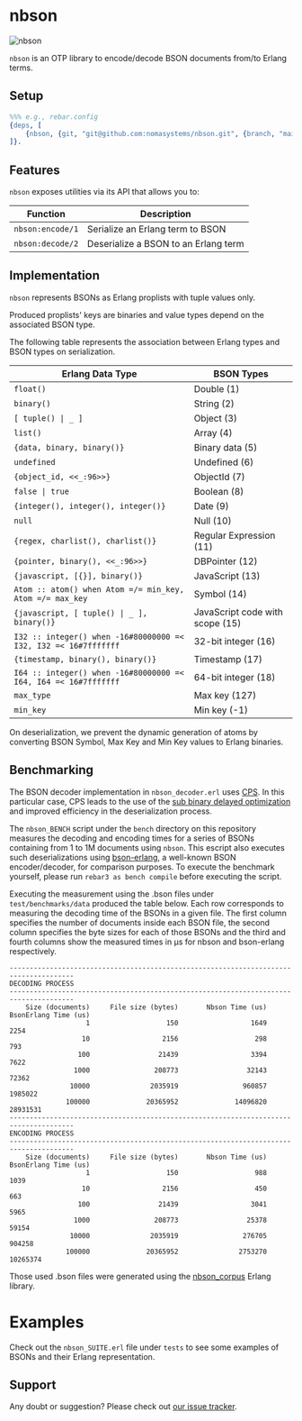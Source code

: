 # nbson
![nbson](https://github.com/nomasystems/nbson/actions/workflows/build.yml/badge.svg)

`nbson` is an OTP library to encode/decode BSON documents from/to Erlang terms.

## Setup

```erl
%%% e.g., rebar.config
{deps, [
    {nbson, {git, "git@github.com:nomasystems/nbson.git", {branch, "main"}}}
]}.
```

## Features
`nbson` exposes utilities via its API that allows you to:

| Function | Description |
| -------- | ----------- |
| `nbson:encode/1` | Serialize an Erlang term to BSON |
| `nbson:decode/2` | Deserialize a BSON to an Erlang term |

## Implementation
`nbson` represents BSONs as Erlang proplists with tuple values only.

Produced proplists' keys are binaries and value types depend on the associated BSON type.

The following table represents the association between Erlang types and BSON types on serialization.

| Erlang Data Type | BSON Types |
| ---------------- | ---------- |
| `float()` | Double (1) |
| `binary()` | String (2) |
| `[ tuple() \| _ ] ` | Object (3) |
| `list()` | Array (4) |
| `{data, binary, binary()}` | Binary data (5) |
| `undefined` | Undefined (6) |
| `{object_id, <<_:96>>}` | ObjectId (7) |
| `false \| true` | Boolean (8) |
| `{integer(), integer(), integer()}` | Date (9) |
| `null` | Null (10) |
| `{regex, charlist(), charlist()}` | Regular Expression (11) |
| `{pointer, binary(), <<_:96>>}` | DBPointer (12) |
| `{javascript, [{}], binary()}` | JavaScript (13) |
| `Atom :: atom() when Atom =/= min_key, Atom =/= max_key` | Symbol (14)
| `{javascript, [ tuple() \| _ ], binary()}` | JavaScript code with scope (15) |
| `I32 :: integer() when -16#80000000 =< I32, I32 =< 16#7fffffff` | 32-bit integer (16) |
| `{timestamp, binary(), binary()}` | Timestamp (17) |
| `I64 :: integer() when -16#80000000 =< I64, I64 =< 16#7fffffff` | 64-bit integer (18) |
| `max_type` | Max key (127) |
| `min_key` | Min key (-1) |

On deserialization, we prevent the dynamic generation of atoms by converting BSON Symbol, Max Key and Min Key values to Erlang binaries.

## Benchmarking
The BSON decoder implementation in `nbson_decoder.erl` uses [CPS](https://en.wikipedia.org/wiki/Continuation-passing_style). In this particular case, CPS leads to the use of the [sub binary delayed optimization](https://www.erlang.org/doc/efficiency_guide/binaryhandling.html#match-context) and improved efficiency in the deserialization process.

The `nbson_BENCH` script under the `bench` directory on this repository measures the decoding and encoding times for a series of BSONs containing from 1 to 1M documents using `nbson`. This escript also executes such deserializations using [bson-erlang](https://github.com/comtihon/bson-erlang), a well-known BSON encoder/decoder, for comparison purposes. To execute the benchmark yourself, please run `rebar3 as bench compile` before executing the script.

Executing the measurement using the .bson files under `test/benchmarks/data` produced the table below. Each row corresponds to measuring the decoding time of the BSONs in a given file. The first column specifies the number of documents inside each BSON file, the second column specifies the byte sizes for each of those BSONs and the third and fourth columns show the measured times in µs for nbson and bson-erlang respectively.

```
--------------------------------------------------------------------------------------
DECODING PROCESS
--------------------------------------------------------------------------------------
    Size (documents)     File size (bytes)       Nbson Time (us)  BsonErlang Time (us)
                   1                   150                  1649                  2254
                  10                  2156                   298                   793
                 100                 21439                  3394                  7622
                1000                208773                 32143                 72362
               10000               2035919                960857               1985022
              100000              20365952              14096820              28931531
--------------------------------------------------------------------------------------
ENCODING PROCESS
--------------------------------------------------------------------------------------
    Size (documents)     File size (bytes)       Nbson Time (us)  BsonErlang Time (us)
                   1                   150                   988                  1039
                  10                  2156                   450                   663
                 100                 21439                  3041                  5965
                1000                208773                 25378                 59154
               10000               2035919                276705                904258
              100000              20365952               2753270              10265374
```

Those used .bson files were generated using the [nbson_corpus](https://github.com/nomasystems/nbson_corpus) Erlang library.

# Examples
Check out the `nbson_SUITE.erl` file under `tests` to see some examples of BSONs and their Erlang representation.

## Support
Any doubt or suggestion? Please check out [our issue tracker](https://github.com/nomasystems/nbson/issues).
